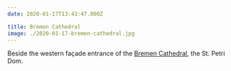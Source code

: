 ```yaml
---
date: 2020-01-17T13:43:47.000Z

title: Bremen Cathedral
image: ./2020-01-17-bremen-cathedral.jpg
---
```


Beside the western façade entrance of the [Bremen Cathedral](https://en.wikipedia.org/wiki/Bremen_Cathedral), the St. Petri Dom.
